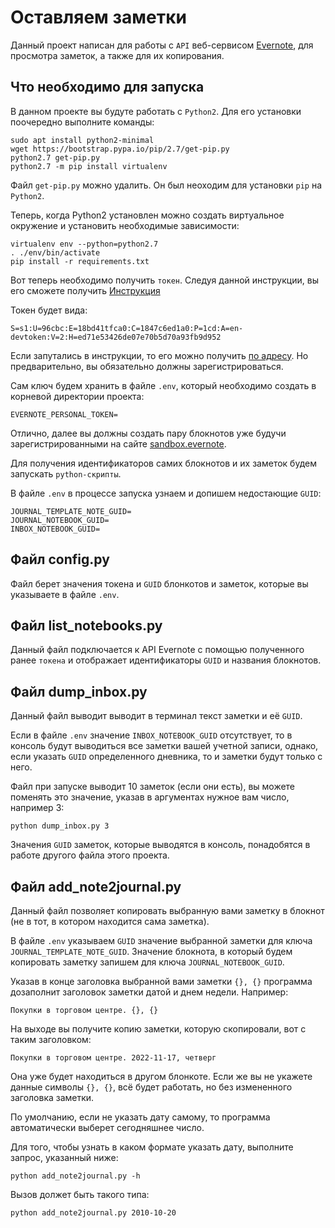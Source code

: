 # Оставляем заметки
Данный проект написан для работы с `API` веб-сервисом [Evernote](https://sandbox.evernote.com/), для просмотра заметок, а также для их копирования.

## Что необходимо для запуска
В данном проекте вы будуте работать с `Python2`. Для его установки поочередно выполните команды:
```
sudo apt install python2-minimal
wget https://bootstrap.pypa.io/pip/2.7/get-pip.py
python2.7 get-pip.py
python2.7 -m pip install virtualenv
```
Файл `get-pip.py` можно удалить. Он был неоходим для установки `pip` на `Python2`.

Теперь, когда Python2 установлен можно создать виртуальное окружение и установить необходимые зависимости:
```
virtualenv env --python=python2.7
. ./env/bin/activate
pip install -r requirements.txt
```

Вот теперь необходимо получить `токен`. Следуя данной инструкции, вы его сможете получить [Инструкция](https://dev.evernote.com/doc/start/python.php)

Токен будет вида: 
```
S=s1:U=96cbc:E=18bd41tfca0:C=1847c6ed1a0:P=1cd:A=en-devtoken:V=2:H=ed71e53426de07e70b5d70a93fb9d952
```
Если запутались в инструкции, то его можно получить [по адресу](https://sandbox.evernote.com/api/DeveloperToken.action). Но предварительно, вы обязательно должны зарегистрироваться.

Сам ключ будем хранить в файле `.env`, который необходимо создать в корневой директории проекта:
```
EVERNOTE_PERSONAL_TOKEN=
```
Отлично, далее вы должны создать пару блокнотов уже будучи зарегистрированными на сайте [sandbox.evernote](https://sandbox.evernote.com/).

Для получения идентификаторов самих блокнотов и их заметок будем запускать `python-скрипты`.

В файле `.env` в процессе запуска узнаем и допишем недостающие `GUID`:
```
JOURNAL_TEMPLATE_NOTE_GUID=
JOURNAL_NOTEBOOK_GUID=
INBOX_NOTEBOOK_GUID=
```
## Файл config.py
Файл берет значения токена и `GUID` блонкотов и заметок, которые вы указываете в файле `.env`.

## Файл list_notebooks.py
Данный файл подключается к API Evernote с помощью полученного ранее `токена` и отображает идентификаторы `GUID` и названия блокнотов.

## Файл dump_inbox.py
Данный файл выводит выводит в терминал текст заметки и её `GUID`.

Если в файле `.env` значение `INBOX_NOTEBOOK_GUID` отсутствует, то в консоль будут выводиться все заметки вашей учетной записи, однако, если указать `GUID` определенного дневника, то и заметки будут только с него.

Файл при запуске выводит 10 заметок (если они есть), вы можете поменять это значение, указав в аргументах нужное вам число, например 3:
```
python dump_inbox.py 3
```
Значения `GUID` заметок, которые выводятся в консоль, понадобятся в работе другого файла этого проекта.

## Файл add_note2journal.py
Данный файл позволяет копировать выбранную вами заметку в блокнот (не в тот, в котором находится сама заметка).

В файле `.env` указываем `GUID` значение выбранной заметки для ключа `JOURNAL_TEMPLATE_NOTE_GUID`. Значение блокнота, в который будем копировать заметку запишем для ключа `JOURNAL_NOTEBOOK_GUID`.

Указав в конце заголовка выбранной вами заметки `{}, {}` программа дозаполнит заголовок заметки датой и днем недели. Например:
```
Покупки в торговом центре. {}, {}
```
На выходе вы получите копию заметки, которую скопировали, вот с таким заголовком:
```
Покупки в торговом центре. 2022-11-17, четверг
```
Она уже будет находиться в другом блонкоте. Если же вы не укажете данные символы `{}, {}`, всё будет работать, но без измененного заголовка заметки.

По умолчанию, если не указать дату самому, то программа автоматически выберет сегодняшнее число.

Для того, чтобы узнать в каком формате указать дату, выполните запрос, указанный ниже:
```
python add_note2journal.py -h
```
Вызов должет быть такого типа:
```
python add_note2journal.py 2010-10-20
```